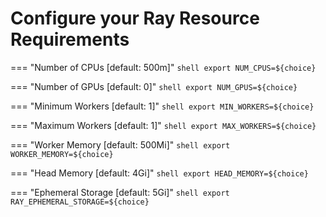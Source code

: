 # Configure your Ray Resource Requirements

=== "Number of CPUs [default: 500m]"
    ```shell
    export NUM_CPUS=${choice}
    ```
    
=== "Number of GPUs [default: 0]"
    ```shell
    export NUM_GPUS=${choice}
    ```

=== "Minimum Workers [default: 1]"
    ```shell
    export MIN_WORKERS=${choice}
    ```

=== "Maximum Workers [default: 1]"
    ```shell
    export MAX_WORKERS=${choice}
    ```

=== "Worker Memory [default: 500Mi]"
    ```shell
    export WORKER_MEMORY=${choice}
    ```

=== "Head Memory [default: 4Gi]"
    ```shell
    export HEAD_MEMORY=${choice}
    ```

=== "Ephemeral Storage [default: 5Gi]"
    ```shell
    export RAY_EPHEMERAL_STORAGE=${choice}
    ```
